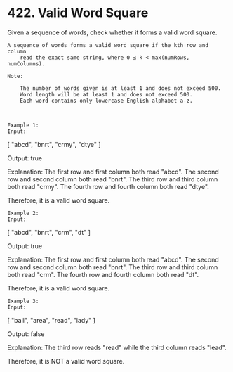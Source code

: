 # 422. Valid Word Square

Given a sequence of words, check whether it forms a valid word square.

    A sequence of words forms a valid word square if the kth row and column
        read the exact same string, where 0 ≤ k < max(numRows, numColumns).

    Note:
    
        The number of words given is at least 1 and does not exceed 500.
        Word length will be at least 1 and does not exceed 500.
        Each word contains only lowercase English alphabet a-z.
    
    

    Example 1:
    Input:
[
  "abcd",
  "bnrt",
  "crmy",
  "dtye"
]

Output:
true

Explanation:
The first row and first column both read "abcd".
The second row and second column both read "bnrt".
The third row and third column both read "crmy".
The fourth row and fourth column both read "dtye".

Therefore, it is a valid word square.

    

    Example 2:
    Input:
[
  "abcd",
  "bnrt",
  "crm",
  "dt"
]

Output:
true

Explanation:
The first row and first column both read "abcd".
The second row and second column both read "bnrt".
The third row and third column both read "crm".
The fourth row and fourth column both read "dt".

Therefore, it is a valid word square.

    

    Example 3:
    Input:
[
  "ball",
  "area",
  "read",
  "lady"
]

Output:
false

Explanation:
The third row reads "read" while the third column reads "lead".

Therefore, it is NOT a valid word square.